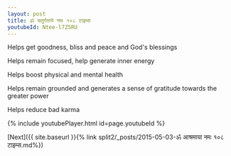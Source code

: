 ```yaml
---
layout: post
title: ॐ चतुर्गताये नमः १०८ टाइम्स
youtubeId: Ntee-l7Z5RU
---
```

 
 
Helps get goodness, bliss and peace and God's blessings
 
Helps remain focused, help generate inner energy 
 
Helps boost physical and mental health 
 
Helps remain grounded and generates a sense of gratitude towards the greater power 
 
Helps reduce bad karma
 
 
 
 


{% include youtubePlayer.html id=page.youtubeId %}
 
[Next]({{ site.baseurl }}{% link  split2/_posts/2015-05-03-ॐ आश्रमाया नमः १०८ टाइम्स.md%})
 

